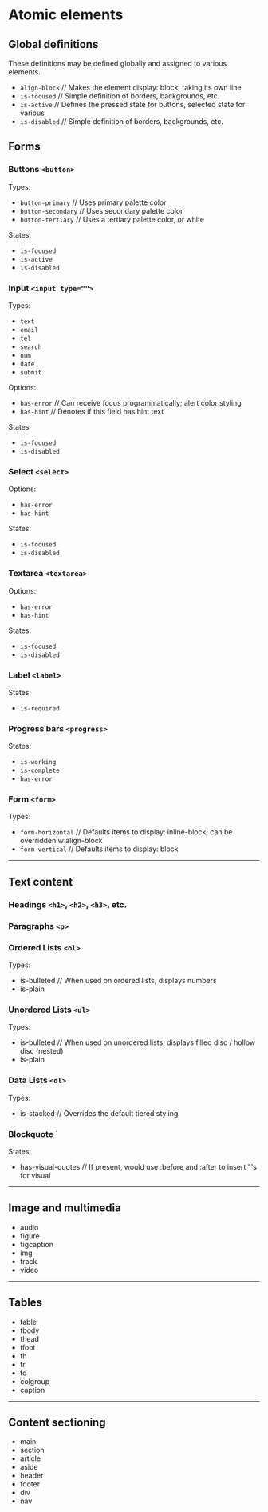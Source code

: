 # Atomic elements

## Global definitions
These definitions may be defined globally and assigned to various elements.
* `align-block`       // Makes the element display: block, taking its own line
* `is-focused`        // Simple definition of borders, backgrounds, etc.
* `is-active`         // Defines the pressed state for buttons, selected state for various
* `is-disabled`       // Simple definition of borders, backgrounds, etc.

## Forms

### Buttons `<button>`

Types:
* `button-primary`    // Uses primary palette color
* `button-secondary`  // Uses secondary palette color
* `button-tertiary`   // Uses a tertiary palette color, or white

States:
* `is-focused`
* `is-active`
* `is-disabled`

### Input `<input type="">`

Types:
* `text`
* `email`
* `tel`
* `search`
* `num`
* `date`
* `submit`

Options:
* `has-error`        // Can receive focus programmatically; alert color styling
* `has-hint`         // Denotes if this field has hint text

States
* `is-focused`
* `is-disabled`

### Select `<select>`

Options:
* `has-error`
* `has-hint`

States:
* `is-focused`
* `is-disabled`

### Textarea `<textarea>`

Options:
* `has-error`
* `has-hint`

States:
* `is-focused`
* `is-disabled`

### Label `<label>`

States:
* `is-required`

### Progress bars `<progress>`

States:
* `is-working`
* `is-complete`
* `has-error`

### Form `<form>`

Types:
* `form-horizontal`  // Defaults items to display: inline-block; can be overridden w align-block
* `form-vertical`    // Defaults items to display: block

- - -

## Text content

### Headings `<h1>`, `<h2>`, `<h3>`, etc.

### Paragraphs `<p>`

### Ordered Lists `<ol>`

Types:
* is-bulleted       // When used on ordered lists, displays numbers
* is-plain

### Unordered Lists `<ul>`

Types:
* is-bulleted       // When used on unordered lists, displays filled disc / hollow disc (nested)
* is-plain

### Data Lists `<dl>`

Types:
* is-stacked        // Overrides the default tiered styling

### Blockquote `<blockquote>

States:
* has-visual-quotes // If present, would use :before and :after to insert "'s for visual

- - -

## Image and multimedia
* audio
* figure
* figcaption
* img
* track
* video

- - -

## Tables
* table
* tbody
* thead
* tfoot
* th
* tr
* td
* colgroup
* caption

- - -

## Content sectioning
* main
* section
* article
* aside
* header
* footer
* div
* nav
